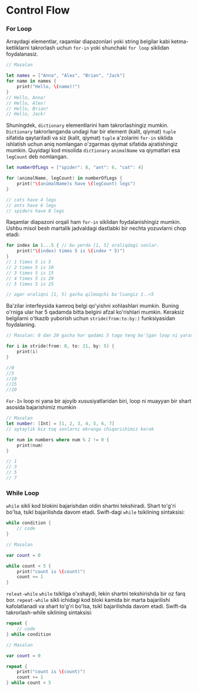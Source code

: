 # Control Flow

### For Loop

Arraydagi elementlar, raqamlar diapazonlari yoki string belgilar kabi ketma-ketliklarni takrorlash uchun `for-in` yoki shunchaki `for loop` siklidan foydalanasiz.

```swift
// Masalan

let names = ["Anna", "Alex", "Brian", "Jack"]
for name in names {
    print("Hello, \(name)!")
}
// Hello, Anna!
// Hello, Alex!
// Hello, Brian!
// Hello, Jack!
```

Shuningdek, `dictionary` elementlarini ham takrorlashingiz mumkin. `Dictionary` takrorlanganda undagi har bir element (kalit, qiymat) `tuple` sifatida qaytariladi va siz (kalit, qiymat) `tuple` a'zolarini `for-in` siklida ishlatish uchun aniq nomlangan o'zgarmas qiymat sifatida ajratishingiz mumkin. Quyidagi kod misolida `dictionary` `animalName` va qiymatlari esa `legCount` deb nomlangan.

```swift
let numberOfLegs = ["spider": 8, "ant": 6, "cat": 4]

for (animalName, legCount) in numberOfLegs {
    print("\(animalName)s have \(legCount) legs")
}

// cats have 4 legs
// ants have 6 legs
// spiders have 8 legs
```

Raqamlar diapazoni orqali ham `for-in` siklidan foydalanishingiz mumkin. Ushbu misol besh martalik jadvaldagi dastlabki bir nechta yozuvlarni chop etadi:

```swift
for index in 1...5 { // bu yerda [1, 5] oraliqdagi sonlar.
    print("\(index) times 5 is \(index * 5)")
}
// 1 times 5 is 5
// 2 times 5 is 10
// 3 times 5 is 15
// 4 times 5 is 20
// 5 times 5 is 25

// agar oraliqni [1, 5) gacha qilmoqchi bo'lsangiz 1..<5
```

Ba'zilar interfeysida kamroq belgi qo'yishni xohlashlari mumkin. Buning o'rniga ular har 5 qadamda bitta belgini afzal ko'rishlari mumkin. Keraksiz belgilarni o'tkazib yuborish uchun `stride(from:to:by:)` funksiyasidan foydalaning.

```swift
// Masalan: 0 dan 20 gacha har qadami 5 taga teng bo'lgan loop ni yaratamiz

for i in stride(from: 0, to: 21, by: 5) {
    print(i)
}

//0
//5
//10
//15
//20
```

`For-In` loop ni yana bir ajoyib xususiyatlaridan biri, loop ni muayyan bir shart asosida bajarishimiz mumkin

```swift
// Masalan
let number: [Int] = [1, 2, 3, 4, 5, 6, 7]
// aytaylik biz toq sonlarni ekranga chiqarishimiz kerak

for num in numbers where num % 2 != 0 {
    print(num)
} 

// 1
// 3
// 5
// 7
```

### While Loop

`while` sikli kod blokini bajarishdan oldin shartni tekshiradi. Shart to'g'ri bo'lsa, tsikl bajarilishda davom etadi. Swift-dagi `while` tsiklining sintaksisi:

```swift
while condition {
    // code
}
```

```swift
// Masalan

var count = 0

while count < 5 {
    print("count is \(count)")
    count += 1
}
```

`releat-while` `while` tsikliga o'xshaydi, lekin shartni tekshirishda bir oz farq bor. `repeat-while` sikli ichidagi kod bloki kamida bir marta bajarilishi kafolatlanadi va shart to'g'ri bo'lsa, tsikl bajarilishda davom etadi. Swift-da takrorlash-while siklining sintaksisi:

```swift
repeat {
    // code
} while condition
```

```swift
// Masalan

var count = 0

repeat {
    print("count is \(count)")
    count += 1
} while count < 5
```
